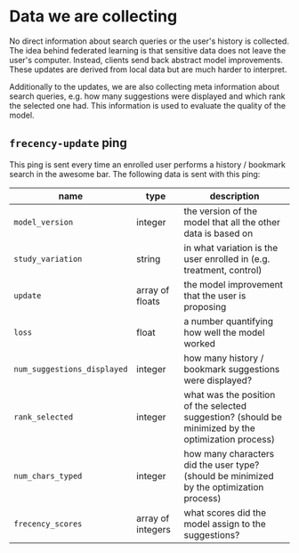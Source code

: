 # Data we are collecting

No direct information about search queries or the user's history is collected.
The idea behind federated learning is that sensitive data does not leave the user's computer.
Instead, clients send back abstract model improvements.
These updates are derived from local data but are much harder to interpret.

Additionally to the updates, we are also collecting meta information about search queries, e.g. how many suggestions were displayed and which rank the selected one had.
This information is used to evaluate the quality of the model.

## `frecency-update` ping

This ping is sent every time an enrolled user performs a history / bookmark search in the awesome bar.
The following data is sent with this ping:

| name                        | type              | description                                                                                         |
|-----------------------------|-------------------|-----------------------------------------------------------------------------------------------------|
| `model_version`             | integer           | the version of the model that all the other data is based on                                        |
| `study_variation`           | string            | in what variation is the user enrolled in (e.g. treatment, control)                                 |
| `update`                    | array of floats   | the model improvement that the user is proposing                                                    |
| `loss`                      | float             | a number quantifying how well the model worked                                                      |
| `num_suggestions_displayed` | integer           | how many history / bookmark suggestions were displayed?                                             |
| `rank_selected`             | integer           | what was the position of the selected suggestion? (should be minimized by the optimization process) |
| `num_chars_typed`           | integer           | how many characters did the user type? (should be minimized by the optimization process)            |
| `frecency_scores`           | array of integers | what scores did the model assign to the suggestions?                                                |

